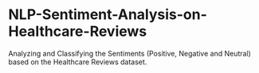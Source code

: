 # NLP-Sentiment-Analysis-on-Healthcare-Reviews
Analyzing and Classifying the Sentiments (Positive, Negative and Neutral) based on the Healthcare Reviews dataset. 
